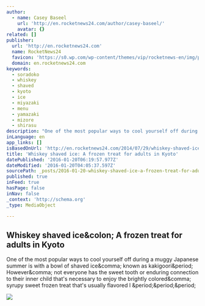 ```yaml
---
author:
  - name: Casey Baseel
    url: 'http://en.rocketnews24.com/author/casey-baseel/'
    avatar: {}
related: []
publisher:
  url: 'http://en.rocketnews24.com'
  name: RocketNews24
  favicon: 'https://s0.wp.com/wp-content/themes/vip/rocketnews-en/img/pts_logo.png'
  domain: en.rocketnews24.com
keywords:
  - soradoko
  - whiskey
  - shaved
  - kyoto
  - ice
  - miyazaki
  - menu
  - yamazaki
  - mizore
  - shirasu
description: "One of the most popular ways to cool yourself off during a muggy Japanese summer is with a bowl of shaved ice, known as kakigoori. However, not everyone has the sweet tooth or enduring connection to their inner child that's necessary to enjoy the brightly colored, syrupy sweet frozen treat that's usually flavored l ..."
inLanguage: en
app_links: []
isBasedOnUrl: 'http://en.rocketnews24.com/2014/07/29/whiskey-shaved-ice-a-frozen-treat-for-adults-in-kyoto/'
title: 'Whiskey shaved ice: A frozen treat for adults in Kyoto'
datePublished: '2016-01-20T06:19:57.977Z'
dateModified: '2016-01-20T04:05:37.597Z'
sourcePath: _posts/2016-01-20-whiskey-shaved-ice-a-frozen-treat-for-adults-in-kyoto.md
published: true
inFeed: true
hasPage: false
inNav: false
_context: 'http://schema.org'
_type: MediaObject

---
```

<article style=""><h1>Whiskey shaved ice&amp;colon; A frozen treat for adults in Kyoto</h1><p>One of the most popular ways to cool yourself off during a muggy Japanese summer is with a bowl of shaved ice&amp;comma; known as kakigoori&amp;period; However&amp;comma; not everyone has the sweet tooth or enduring connection to their inner child that's necessary to enjoy the brightly colored&amp;comma; syrupy sweet frozen treat that's usually flavored l &amp;period;&amp;period;&amp;period;</p><img src="http://sociorocketnewsen.files.wordpress.com/2014/07/wk-1.jpg?w=580&amp;h=386" /></article>